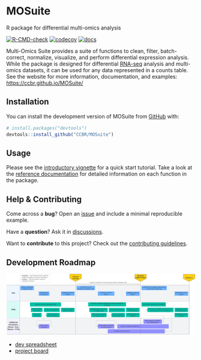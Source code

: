 
<!-- README.md is generated from README.Rmd. Please edit that file -->

# MOSuite

R package for differential multi-omics analysis

<!-- badges: start -->

[![R-CMD-check](https://github.com/CCBR/MOSuite/actions/workflows/R-CMD-check.yaml/badge.svg)](https://github.com/CCBR/MOSuite/actions/workflows/R-CMD-check.yaml)
[![codecov](https://codecov.io/gh/CCBR/MOSuite/graph/badge.svg?token=730OAPA4NU)](https://codecov.io/gh/CCBR/MOSuite)
[![docs](https://img.shields.io/badge/-docs-blue?logo=readthedocs)](https://ccbr.github.io/MOSuite/)
<!-- badges: end -->

Multi-Omics Suite provides a suite of functions to clean, filter,
batch-correct, normalize, visualize, and perform differential expression
analysis. While the package is designed for differential
[RNA-seq](https://github.com/CCBR/RENEE) analysis and multi-omics
datasets, it can be used for any data represented in a counts table. See
the website for more information, documentation, and examples:
<https://ccbr.github.io/MOSuite/>

## Installation

You can install the development version of MOSuite from
[GitHub](https://github.com/CCBR/MOSuite) with:

``` r
# install.packages("devtools")
devtools::install_github("CCBR/MOSuite")
```

## Usage

Please see the [introductory
vignette](https://ccbr.github.io/MOSuite/articles/intro.html) for a
quick start tutorial. Take a look at the [reference
documentation](https://ccbr.github.io/MOSuite/reference/index.html) for
detailed information on each function in the package.

<!--
## Example
&#10;TODO: This is a basic example which shows you how to solve a common problem:
&#10;
``` r
library(MOSuite)
## basic example code
```
-->

## Help & Contributing

Come across a **bug**? Open an
[issue](https://github.com/CCBR/MOSuite/issues) and include a minimal
reproducible example.

Have a **question**? Ask it in
[discussions](https://github.com/CCBR/MOSuite/discussions).

Want to **contribute** to this project? Check out the [contributing
guidelines](.github/CONTRIBUTING.md).

## Development Roadmap

![](./man/figures/development-plan.png)

- [dev
  spreadsheet](https://nih-my.sharepoint.com/:x:/g/personal/homanpj_nih_gov/ETvHXgnwxExEpcP57Jj9_EwBHBvZBqNuZ_c3eu51w-SlnA?e=PcXKU8)
- [project board](https://github.com/orgs/CCBR/projects/32)
